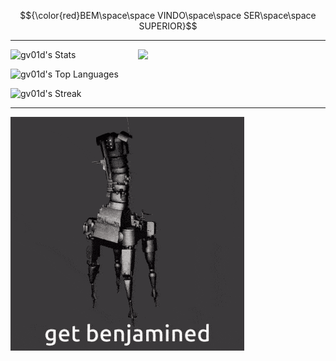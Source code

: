 
$${\color{red}BEM\space\space VINDO\space\space SER\space\space SUPERIOR}$$

***

<img src="gifs/shannon-sharpe-v1.gif" width="300px" align="right">
    
![gv01d's Stats](https://github-readme-stats.vercel.app/api?username=gv01d&theme=maroongold&show_icons=true&hide_border=false&count_private=true)
<br>

![gv01d's Top Languages](https://github-readme-stats.vercel.app/api/top-langs/?username=gv01d&theme=maroongold&show_icons=true&hide_border=false&layout=compact)
<br>

![gv01d's Streak](https://github-readme-streak-stats.herokuapp.com/?user=gv01d&theme=maroongold&hide_border=false)
***

<img src="gifs/ultrakill-7-4.gif">

<!--
**gv01d/gv01d** is a ✨ _special_ ✨ repository because its `README.md` (this file) appears on your GitHub profile.

Here are some ideas to get you started:

- 🔭 I’m currently working on ...
- 🌱 I’m currently learning ...
- 👯 I’m looking to collaborate on ...
- 🤔 I’m looking for help with ...
- 💬 Ask me about ...
- 📫 How to reach me: ...
- 😄 Pronouns: ...
- ⚡ Fun fact: ...
-->
